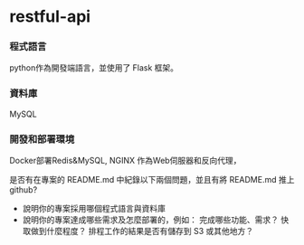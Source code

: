 # restful-api

### 程式語言
python作為開發端語言，並使用了 Flask 框架。

### 資料庫
MySQL

### 開發和部署環境

Docker部署Redis&MySQL,
NGINX 作為Web伺服器和反向代理，

是否有在專案的 README.md 中紀錄以下兩個問題，並且有將 README.md 推上 github?

- 說明你的專案採用哪個程式語言與資料庫
- 說明你的專案達成哪些需求及怎麼部署的，例如： 完成哪些功能、需求？ 快取做到什麼程度？ 排程工作的結果是否有儲存到 S3 或其他地方？
